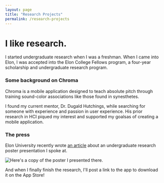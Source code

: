```yaml
---
layout: page
title: "Research Projects"
permalink: /research-projects
---
```


# I like research.

I started undergraduate research when I was a freshman. When I came into Elon, I was accepted into the Elon College Fellows program, a four-year scholarship and undergraduate research program.

### Some background on Chroma

Chroma is a mobile application designed to teach absolute pitch through training sound-color associations like those found in synesthetes. 

I found my current mentor, Dr. Dugald Hutchings, while searching for someone with experience and passion in user experience. His prior research in HCI piqued my interest and supported my goalsas of creating a mobile application.

### The press

Elon University recently wrote [an article](https://www.elon.edu/u/news/2019/12/05/elon-college-fellows-poster-session-tells-the-story-of-elon/) about an undergraduate research poster presentation I spoke at.

![Here's]() a copy of the poster I presented there.

And when I finally finish the research, I'll post a link to the app to download it on the App Store!
